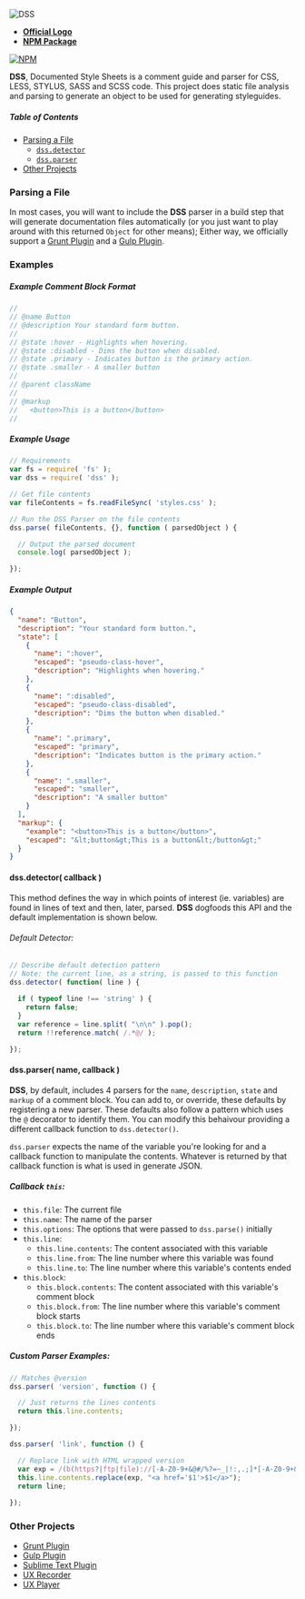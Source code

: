 ![DSS](http://cl.ly/image/2p0C122U0N32/logo.png)
- **[Official Logo](http://cl.ly/image/2p0C122U0N32/logo.png)**
- **[NPM Package](https://npmjs.org/package/dss)**

[![NPM](https://nodei.co/npm/dss.png?downloadRank=true)](https://npmjs.org/package/dss)  

**DSS**, Documented Style Sheets is a comment guide and parser for CSS, LESS, STYLUS, SASS and SCSS code. This project does static file analysis and parsing to generate an object to be used for generating styleguides.


##### Table of Contents

- [Parsing a File](#parsing-a-file)
  - [`dss.detector`](#dssdetector-callback-)
  - [`dss.parser`](#dssparser-name-callback-)
- [Other Projects](#other-projects)

### Parsing a File

In most cases, you will want to include the **DSS** parser in a build step that will generate documentation files automatically (or you just want to play around with this returned `Object` for other means); Either way, we officially support a [Grunt Plugin](https://github.com/dsswg/grunt-dss) and a [Gulp Plugin](http://github.com/dsswg/gulp-dss).

### Examples

##### Example Comment Block Format


```scss
//
// @name Button
// @description Your standard form button.
// 
// @state :hover - Highlights when hovering.
// @state :disabled - Dims the button when disabled.
// @state .primary - Indicates button is the primary action.
// @state .smaller - A smaller button
//
// @parent className
// 
// @markup
//   <button>This is a button</button>
// 
````

##### Example Usage

```javascript
// Requirements
var fs = require( 'fs' );
var dss = require( 'dss' );

// Get file contents
var fileContents = fs.readFileSync( 'styles.css' );

// Run the DSS Parser on the file contents
dss.parse( fileContents, {}, function ( parsedObject ) {

  // Output the parsed document
  console.log( parsedObject );

});

````

##### Example Output

```json
{
  "name": "Button",
  "description": "Your standard form button.",
  "state": [
    { 
      "name": ":hover",
      "escaped": "pseudo-class-hover",
      "description": "Highlights when hovering."
    },
    {
      "name": ":disabled",
      "escaped": "pseudo-class-disabled",
      "description": "Dims the button when disabled."
    },
    {
      "name": ".primary",
      "escaped": "primary",
      "description": "Indicates button is the primary action."
    },
    {
      "name": ".smaller",
      "escaped": "smaller",
      "description": "A smaller button"
    }
  ],
  "markup": {
    "example": "<button>This is a button</button>",
    "escaped": "&lt;button&gt;This is a button&lt;/button&gt;"
  }
}
````
#### dss.detector( callback )

This method defines the way in which points of interest (ie. variables) are found in lines of text and then, later, parsed. **DSS** dogfoods this API and the default implementation is shown below.

###### Default Detector:

```javascript
// Describe default detection pattern
// Note: the current line, as a string, is passed to this function
dss.detector( function( line ) {
  
  if ( typeof line !== 'string' ) {
    return false;
  }
  var reference = line.split( "\n\n" ).pop();
  return !!reference.match( /.*@/ );

});
````

#### dss.parser( name, callback )

**DSS**, by default, includes 4 parsers for the `name`, `description`, `state` and `markup` of a comment block. You can add to, or override, these defaults by registering a new parser. These defaults also follow a pattern which uses the `@` decorator to identify them. You can modify this behaivour providing a different callback function to `dss.detector()`.

`dss.parser` expects the name of the variable you're looking for and a callback function to manipulate the contents. Whatever is returned by that callback function is what is used in generate JSON.

##### Callback `this`:

- `this.file`: The current file
- `this.name`: The name of the parser
- `this.options`: The options that were passed to `dss.parse()` initially
- `this.line`:
  - `this.line.contents`: The content associated with this variable
  - `this.line.from`: The line number where this variable was found
  - `this.line.to`: The line number where this variable's contents ended
- `this.block`:
  - `this.block.contents`: The content associated with this variable's comment block
  - `this.block.from`: The line number where this variable's comment block starts
  - `this.block.to`: The line number where this variable's comment block ends
  
    
##### Custom Parser Examples:

```javascript
// Matches @version
dss.parser( 'version', function () {

  // Just returns the lines contents
  return this.line.contents;

});
````

```javascript
dss.parser( 'link', function () {

  // Replace link with HTML wrapped version
  var exp = /(b(https?|ftp|file)://[-A-Z0-9+&@#/%?=~_|!:,.;]*[-A-Z0-9+&@#/%=~_|])/ig;
  this.line.contents.replace(exp, "<a href='$1'>$1</a>");
  return line;
   
});
````

### Other Projects
- [Grunt Plugin](http://github.com/dsswg/grunt-dss)
- [Gulp Plugin](http://github.com/dsswg/gulp-dss)
- [Sublime Text Plugin](https://github.com/sc8696/sublime-css-auto-comments)
- [UX Recorder](http://github.com/dsswg/dss-recorder)
- [UX Player](http://github.com/dsswg/dss-player)
